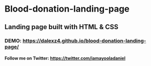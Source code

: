 # Blood-donation-landing-page

## Landing page built with HTML & CSS
### DEMO: https://dalexz4.github.io/blood-donation-landing-page/

#### Follow me on Twitter: https://twitter.com/iamayooladaniel
